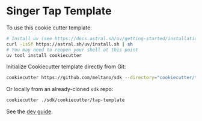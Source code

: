 # Singer Tap Template

To use this cookie cutter template:

```bash
# Install uv (see https://docs.astral.sh/uv/getting-started/installation/ for more options)
curl -LsSf https://astral.sh/uv/install.sh | sh
# You may need to reopen your shell at this point
uv tool install cookiecutter
```

Initialize Cookiecutter template directly from Git:

```bash
cookiecutter https://github.com/meltano/sdk --directory="cookiecutter/tap-template"
```

Or locally from an already-cloned `sdk` repo:

```bash
cookiecutter ./sdk/cookiecutter/tap-template
```

See the [dev guide](https://sdk.meltano.com/en/latest/dev_guide.html).
